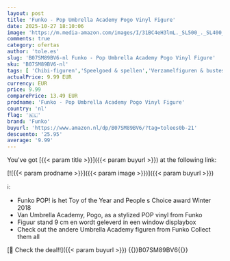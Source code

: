 ```yaml
---
layout: post
title: 'Funko - Pop Umbrella Academy Pogo Vinyl Figure'
date: 2025-10-27 18:10:06
image: 'https://m.media-amazon.com/images/I/31BC4eH3lmL._SL500_._SL400_.jpg'
comments: true
category: ofertas
author: 'tole.es'
slug: 'B07SM89BV6-nl Funko - Pop Umbrella Academy Pogo Vinyl Figure'
sku: 'B07SM89BV6-nl'
tags: [ 'Chibi-figuren','Speelgoed & spellen','Verzamelfiguren & bustes','Verzamelspeelgoed','funko','🇳🇱', ]
actualPrice: 9.99 EUR
currency: EUR
price: 9.99
comparePrice: 13.49 EUR
prodname: 'Funko - Pop Umbrella Academy Pogo Vinyl Figure'
country: 'nl'
flag: '🇳🇱'
brand: 'Funko'
buyurl: 'https://www.amazon.nl/dp/B07SM89BV6/?tag=tolees0b-21'
descuento: '25.95'
average: '9.99'
---
```


You've got [{{< param title >}}]({{< param buyurl >}}) at the following link:

[![{{< param prodname >}}]({{< param image >}})]({{< param buyurl >}})

ℹ️:

- Funko POP! is het Toy of the Year and People s Choice award Winter 2018
- Van Umbrella Academy, Pogo, as a stylized POP vinyl from Funko
- Figuur stand 9 cm en wordt geleverd in een window displaybox
- Check out the andere Umbrella Academy figuren from Funko Collect them all

[🛒 Check the deal!!]({{< param buyurl >}})
{{<world>}}B07SM89BV6{{</world>}}
